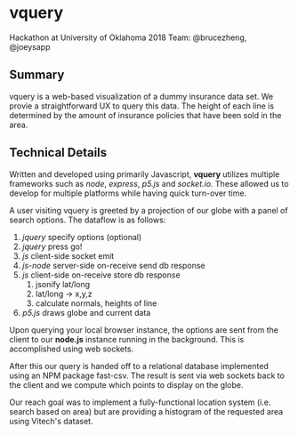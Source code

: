 # vquery
Hackathon at University of Oklahoma 2018
Team: @brucezheng, @joeysapp

## Summary
vquery is a web-based visualization of a dummy insurance data set. We provie a straightforward UX to query this data. The height of each line is determined by the amount of insurance policies that have been sold in the area. 

## Technical Details
Written and developed using primarily Javascript, __vquery__ utilizes multiple frameworks such as _node_, _express_, _p5.js_ and _socket.io_. These allowed us to develop for multiple platforms while having quick turn-over time.

A user visiting vquery is greeted by a projection of our globe with a panel of search options. The dataflow is as follows:
1. _jquery_ specify options (optional)
1. _jquery_ press go!
1. _js_ client-side socket emit
1. _js-node_ server-side on-receive send db response
1. _js_ client-side on-receive store db response
	1. jsonify lat/long
	1. lat/long -> x,y,z
	1. calculate normals, heights of line
1. _p5.js_ draws globe and current data

Upon querying your local browser instance, the options are sent from the client to our **node.js** instance running in the background. This is accomplished using web sockets.

After this our query is handed off to a relational database implemented using an NPM package fast-csv. The result is sent via web sockets back to the client and we compute which points to display on the globe. 

Our reach goal was to implement a fully-functional location system (i.e. search based on area) but are providing a histogram of the requested area using Vitech's dataset. 